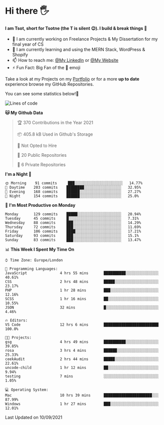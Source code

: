 # Hi there :raised_hand_with_fingers_splayed:
#### I am Tsot, short for Tsotne (the T is silent :wink:). I build & break things :space_invader:
- :telescope: I am currently working on Freelance Projects & My Dissertation for my final year of CS
- :seedling: I am currently learning and using the MERN Stack, WordPress & Shopify
- :mailbox: How to reach me: [@My LinkedIn](https://www.linkedin.com/in/tsotne-gvadzabia/) or [@My Website](https://tsotnegvadzabia.me/contact)
- :zap: Fun Fact: Big Fan of the :space_invader: emoji

Take a look at my Projects on my [Portfolio](https://tsotne.co.uk/) or for a more **up to date** experience browse my GitHub Repositories.

You can see some statistics below!:space_invader:
<!--START_SECTION:waka-->
![Lines of code](https://img.shields.io/badge/From%20Hello%20World%20I%27ve%20Written-3.5%20million%20lines%20of%20code-blue)

**🐱 My Github Data** 

> 🏆 370 Contributions in the Year 2021
 > 
> 📦 405.8 kB Used in Github's Storage 
 > 
> 🚫 Not Opted to Hire
 > 
> 📜 20 Public Repositories 
 > 
> 🔑 6 Private Repositories  
 > 
**I'm a Night 🦉** 

```text
🌞 Morning    91 commits     ███░░░░░░░░░░░░░░░░░░░░░░   14.77% 
🌆 Daytime    203 commits    ████████░░░░░░░░░░░░░░░░░   32.95% 
🌃 Evening    168 commits    ██████░░░░░░░░░░░░░░░░░░░   27.27% 
🌙 Night      154 commits    ██████░░░░░░░░░░░░░░░░░░░   25.0%

```
📅 **I'm Most Productive on Monday** 

```text
Monday       129 commits    █████░░░░░░░░░░░░░░░░░░░░   20.94% 
Tuesday      45 commits     █░░░░░░░░░░░░░░░░░░░░░░░░   7.31% 
Wednesday    88 commits     ███░░░░░░░░░░░░░░░░░░░░░░   14.29% 
Thursday     72 commits     ███░░░░░░░░░░░░░░░░░░░░░░   11.69% 
Friday       106 commits    ████░░░░░░░░░░░░░░░░░░░░░   17.21% 
Saturday     93 commits     ███░░░░░░░░░░░░░░░░░░░░░░   15.1% 
Sunday       83 commits     ███░░░░░░░░░░░░░░░░░░░░░░   13.47%

```


📊 **This Week I Spent My Time On** 

```text
⌚︎ Time Zone: Europe/London

💬 Programming Languages: 
JavaScript               4 hrs 55 mins       ██████████░░░░░░░░░░░░░░░   40.61% 
CSS                      2 hrs 48 mins       █████░░░░░░░░░░░░░░░░░░░░   23.17% 
PHP                      1 hr 28 mins        ███░░░░░░░░░░░░░░░░░░░░░░   12.16% 
SCSS                     1 hr 16 mins        ██░░░░░░░░░░░░░░░░░░░░░░░   10.55% 
JSON                     32 mins             █░░░░░░░░░░░░░░░░░░░░░░░░   4.46%

🔥 Editors: 
VS Code                  12 hrs 6 mins       █████████████████████████   100.0%

🐱‍💻 Projects: 
gsg                      4 hrs 49 mins       ██████████░░░░░░░░░░░░░░░   39.85% 
rosa                     3 hrs 4 mins        ██████░░░░░░░░░░░░░░░░░░░   25.33% 
ceekAudit                2 hrs 44 mins       █████░░░░░░░░░░░░░░░░░░░░   22.61% 
uncode-child             1 hr 12 mins        ██░░░░░░░░░░░░░░░░░░░░░░░   9.94% 
testing                  7 mins              ░░░░░░░░░░░░░░░░░░░░░░░░░   1.05%

💻 Operating System: 
Mac                      10 hrs 39 mins      ██████████████████████░░░   87.99% 
Windows                  1 hr 27 mins        ███░░░░░░░░░░░░░░░░░░░░░░   12.01%

```


 Last Updated on 10/09/2021
<!--END_SECTION:waka-->
